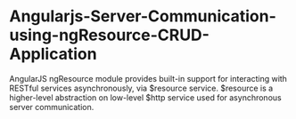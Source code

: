 # Angularjs-Server-Communication-using-ngResource-CRUD-Application

AngularJS ngResource module provides built-in support for interacting with RESTful services asynchronously, via $resource service. $resource is a higher-level abstraction on low-level $http service used for asynchronous server communication.
